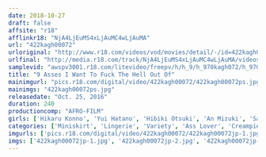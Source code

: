 ```yaml
---
date: 2018-10-27
draft: false
affsite: "r18"
afflinkr18: "NjA4LjEuMS4xLjAuMC4wLjAuMA"
url: "422kagh00072"
urloriginal: "http://www.r18.com/videos/vod/movies/detail/-/id=422kagh00072"
urlfinal: "http://media.r18.com/track/NjA4LjEuMS4xLjAuMC4wLjAuMA/videos/vod/movies/detail/-/id=422kagh00072"
samplevid: "awspv3001.r18.com/litevideo/freepv/h/h_9/h_970kagh072/h_970kagh072_dmb_w.mp4"
title: "9 Asses I Want To Fuck The Hell Out Of"
mainimgurl: "pics.r18.com/digital/video/422kagh00072/422kagh00072ps.jpg"
mainimgs: "422kagh00072ps.jpg"
releasedate: "Oct. 25, 2016"
duration: 240
productioncomp: "AFRO-FILM"
girls: ['Hikaru Konno', 'Yui Hatano', 'Hibiki Otsuki', 'An Mizuki', 'Saki Hatsumi', 'Karin Natsumi', 'Mio Kayama', 'Nana Hiiragi\n(Miku Hayama)', 'Natsuki Miyamori']
categories: ['Miniskirt', 'Lingerie', 'Variety', 'Ass Lover', 'Creampie', 'Over 4 Hours', 'Hi-Def']
imgurls: ['pics.r18.com/digital/video/422kagh00072/422kagh00072jp-1.jpg', 'pics.r18.com/digital/video/422kagh00072/422kagh00072jp-2.jpg', 'pics.r18.com/digital/video/422kagh00072/422kagh00072jp-3.jpg', 'pics.r18.com/digital/video/422kagh00072/422kagh00072jp-4.jpg', 'pics.r18.com/digital/video/422kagh00072/422kagh00072jp-5.jpg', 'pics.r18.com/digital/video/422kagh00072/422kagh00072jp-6.jpg', 'pics.r18.com/digital/video/422kagh00072/422kagh00072jp-7.jpg', 'pics.r18.com/digital/video/422kagh00072/422kagh00072jp-8.jpg', 'pics.r18.com/digital/video/422kagh00072/422kagh00072jp-9.jpg', 'pics.r18.com/digital/video/422kagh00072/422kagh00072jp-10.jpg', 'pics.r18.com/digital/video/422kagh00072/422kagh00072jp-11.jpg', 'pics.r18.com/digital/video/422kagh00072/422kagh00072jp-12.jpg', 'pics.r18.com/digital/video/422kagh00072/422kagh00072jp-13.jpg', 'pics.r18.com/digital/video/422kagh00072/422kagh00072jp-14.jpg', 'pics.r18.com/digital/video/422kagh00072/422kagh00072jp-15.jpg', 'pics.r18.com/digital/video/422kagh00072/422kagh00072jp-16.jpg', 'pics.r18.com/digital/video/422kagh00072/422kagh00072jp-17.jpg', 'pics.r18.com/digital/video/422kagh00072/422kagh00072jp-18.jpg', 'pics.r18.com/digital/video/422kagh00072/422kagh00072jp-19.jpg', 'pics.r18.com/digital/video/422kagh00072/422kagh00072jp-20.jpg']
imgs: ['422kagh00072jp-1.jpg', '422kagh00072jp-2.jpg', '422kagh00072jp-3.jpg', '422kagh00072jp-4.jpg', '422kagh00072jp-5.jpg', '422kagh00072jp-6.jpg', '422kagh00072jp-7.jpg', '422kagh00072jp-8.jpg', '422kagh00072jp-9.jpg', '422kagh00072jp-10.jpg', '422kagh00072jp-11.jpg', '422kagh00072jp-12.jpg', '422kagh00072jp-13.jpg', '422kagh00072jp-14.jpg', '422kagh00072jp-15.jpg', '422kagh00072jp-16.jpg', '422kagh00072jp-17.jpg', '422kagh00072jp-18.jpg', '422kagh00072jp-19.jpg', '422kagh00072jp-20.jpg']
---
```

